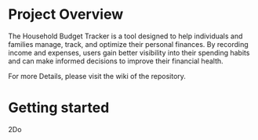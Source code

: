 # Project Overview

The Household Budget Tracker is a tool designed to help individuals and families manage, track, and optimize their personal finances. By recording income and expenses, users gain better visibility into their spending habits and can make informed decisions to improve their financial health.

For more Details, please visit the wiki of the repository.

# Getting started

2Do 
